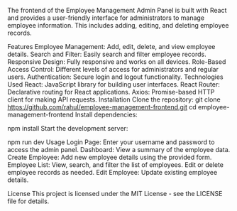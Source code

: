 The frontend of the Employee Management Admin Panel is built with React and provides a user-friendly interface for administrators to manage employee information. This includes adding, editing, and deleting employee records.

Features
Employee Management: Add, edit, delete, and view employee details.
Search and Filter: Easily search and filter employee records.
Responsive Design: Fully responsive and works on all devices.
Role-Based Access Control: Different levels of access for administrators and regular users.
Authentication: Secure login and logout functionality.
Technologies Used
React: JavaScript library for building user interfaces.
React Router: Declarative routing for React applications.
Axios: Promise-based HTTP client for making API requests.
Installation
Clone the repository: git clone https://github.com/rahul/employee-management-frontend.git
cd employee-management-frontend
Install dependencies:

npm install
Start the development server:

npm run dev
Usage
Login Page: Enter your username and password to access the admin panel.
Dashboard: View a summary of the employee data.
Create Employee: Add new employee details using the provided form.
Employee List: View, search, and filter the list of employees. Edit or delete employee records as needed.
Edit Employee: Update existing employee details.

License
This project is licensed under the MIT License - see the LICENSE file for details.
